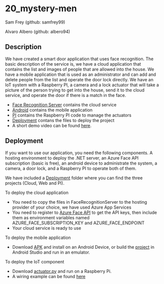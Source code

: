 # 20_mystery-men
Sam Frey (github: samfrey99)

Alvaro Albero (github: albero94)

## Description
We have created a smart door application that uses face recognition. The basic description of the service is, we have a cloud application that contains the list and images of people that are allowed into the house. We have a mobile application that is used as an administrator and can add and delete people from the list and operate the door lock directly. We have an IoT system with a Raspberry PI, a camera and a lock actuator that will take a picture of the person trying to get into the house, send it to the cloud service, and operate the door if there is a match in the face.

* [Face Recognition Server](./FaceRecognitionServer) contains the cloud service
* [Android](./android) contains the mobile application
* [PI](./pi) contains the Raspberry PI code to manage the actuators
* [Deployment](./deployment) contans the files to deploy the project
* A short demo video can be found [here](https://drive.google.com/open?id=1d16epz6AwzkoG-WXnCZSgXjU2IlyBvqN).

## Deployment
If you want to use our application, you need the following components. A hosting environment to deploy the .NET server, an Azure Face API subscription (basic is free), an android device to administrate the system, a camera, a door lock, and a Raspberry PI to operate both of them.

We have included a [Deployment](./Deployment) folder where you can find the three projects (Cloud, Web and PI).

To deploy the cloud application
* You need to copy the files in FaceRecognitionServer to the hosting provider of your choice, we have used Azure App Services
* You need to register to [Azure Face API](https://azure.microsoft.com/en-us/services/cognitive-services/face/) to get the API keys, then include them as environment variables named AZURE_FACE_SUBSCRIPTION_KEY and AZURE_FACE_ENDPOINT
* Your cloud service is ready to use

To deploy the mobile application
* Download [APK](./Development/android/FaceMatch-Door-Lock.apk) and install on an Android Device, or build the [project](./android) in Android Studio and run in an emulator.

To deploy the IoT component
* Download [actuator.py](./Deployment/pi/actuator.py) and run on a Raspberry Pi.
* A wiring example can be found [here](./Deployment/pi/wiring.JPG)
